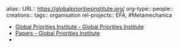 alias::
URL:: https://globalprioritiesinstitute.org/
org-type::
people::
creations::
tags:: organisation
rel-projects:: EFA, #Metamechanica


- [Global Priorities Institute - Global Priorities Institute](https://globalprioritiesinstitute.org/)
- [Papers - Global Priorities Institute](https://globalprioritiesinstitute.org/papers/)
-
